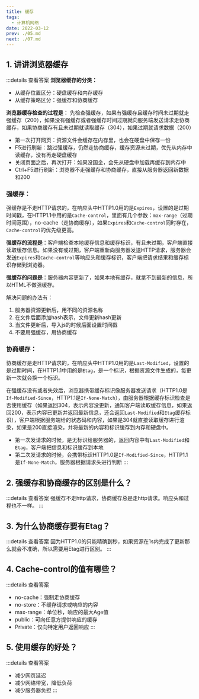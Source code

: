 ```yaml
---
title: 缓存
tags: 
  - 计算机网络
date: 2022-03-12
prev: ./05.md
next: ./07.md
---
```


## 1. 讲讲浏览器缓存
:::details 查看答案
**浏览器缓存的分类：**
- 从缓存位置区分：硬盘缓存和内存缓存
- 从缓存策略区分：强缓存和协商缓存

**浏览器缓存检查的过程是：**
先检查强缓存，如果有强缓存且缓存时间未过期就走强缓存（200），如果没有强缓存或者强缓存时间过期就向服务端发送请求走协商缓存，如果协商缓存有且未过期就读取缓存（304），如果过期就请求数据（200）

- 第一次打开网页：资源文件会缓存在内存里，也会在硬盘中保存一份
- F5进行刷新：跳过强缓存，仍然走协商缓存，缓存资源未过期，优先从内存中读缓存，没有再走硬盘缓存
- 关闭页面之后，再次打开：如果没国企，会先从硬盘中加载再缓存到内存中
- Ctrl+F5进行刷新：浏览器不走强缓存和协商缓存，直接从服务器返回新数据和200

### **强缓存：**
强缓存是不走HTTP请求的，在响应头中HTTP1.0用的是`Expires`，设置的是过期时间戳，在HTTP1.1中用的是`Cache-control`，里面有几个参数：`max-range`（过期时间范围），no-cache（走协商缓存），如果`Expires`和`Cache-control`同时存在，`Cache-control`的优先级更高。

**强缓存的流程是**：客户端检查本地缓存信息和缓存标识，有且未过期，客户端直接读取缓存信息。如果没有或过期，客户端重新向服务器发送HTTP请求，服务器会发送`Expires`和`Cache-control`等响应头和缓存标识，客户端把请求结果和缓存标识存储到浏览器。

**强缓存的问题是**：服务器内容更新了，如果本地有缓存，就拿不到最新的信息，所以HTML不做强缓存。

解决问题的办法有：
1. 服务器资源更新后，用不同的资源名称
2. 在文件后面添加hash表示，文件更新hash更新
3. 当文件更新后，导入js的时候后面设置时间戳
4. 不要用强缓存，用协商缓存

### **协商缓存：**
协商缓存是走HTTP请求的，在响应头中HTTP1.0用的是`Last-Modified`，设置的是过期时间，在HTTP1.1中用的是`Etag`，是一个标识，根据资源文件生成的，每更新一次就会换一个标识。

在强缓存没有或者失效后，浏览器携带缓存标识像服务器发送请求（HTTP1.0是`If-Modified-Since`，HTTP1.1是`If-None-Match`），由服务器根据缓存标识检查是否使用缓存（如果返回304，表示内容没更新，通知客户端读取缓存信息，如果返回200，表示内容已更新并返回最新信息，还会返回`Last-Modified`和`Etag`缓存标识），客户端根据服务端给的状态码和内容，如果是304就直接读取缓存进行渲染，如果是200直接渲染，并将最新的内容和标识缓存到内存和硬盘中。

- 第一次发请求的时候，是无标识给服务器的，返回内容中有`Last-Modified`和`Etag`，客户端把信息和标识缓存到本地
- 第二次发请求的时候，会携带标识HTTP1.0是`If-Modified-Since`，HTTP1.1是`If-None-Match`，服务器根据请求头进行判断
:::

## 2. 强缓存和协商缓存的区别是什么？
:::details 查看答案
强缓存不走http请求，协商缓存总是走http请求。响应头和过程也不一样。
:::

## 3. 为什么协商缓存要有Etag？
:::details 查看答案
因为HTTP1.0的只能精确到秒，如果资源在1s内完成了更新那么就会不准确，所以需要用Etag进行区别。
:::

## 4. Cache-control的值有哪些？
:::details 查看答案
- no-cache：强制走协商缓存
- no-store：不缓存请求或响应的内容
- max-range：单位秒，响应的最大Age值
- public：可向任意方提供响应的缓存
- Private：仅向特定用户返回响应
:::

## 5. 使用缓存的好处？
:::details 查看答案
- 减少网页延迟
- 减少网络带宽，降低负荷
- 减少服务器负担
:::